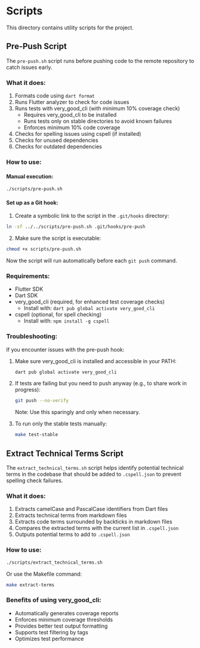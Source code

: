 # Scripts

This directory contains utility scripts for the project.

## Pre-Push Script

The `pre-push.sh` script runs before pushing code to the remote repository to catch issues early.

### What it does:

1. Formats code using `dart format`
2. Runs Flutter analyzer to check for code issues
3. Runs tests with very_good_cli (with minimum 10% coverage check)
   - Requires very_good_cli to be installed
   - Runs tests only on stable directories to avoid known failures
   - Enforces minimum 10% code coverage
4. Checks for spelling issues using cspell (if installed)
5. Checks for unused dependencies
6. Checks for outdated dependencies

### How to use:

#### Manual execution:

```bash
./scripts/pre-push.sh
```

#### Set up as a Git hook:

1. Create a symbolic link to the script in the `.git/hooks` directory:

```bash
ln -sf ../../scripts/pre-push.sh .git/hooks/pre-push
```

2. Make sure the script is executable:

```bash
chmod +x scripts/pre-push.sh
```

Now the script will run automatically before each `git push` command.

### Requirements:

- Flutter SDK
- Dart SDK
- very_good_cli (required, for enhanced test coverage checks)
  - Install with: `dart pub global activate very_good_cli`
- cspell (optional, for spell checking)
  - Install with: `npm install -g cspell`

### Troubleshooting:

If you encounter issues with the pre-push hook:

1. Make sure very_good_cli is installed and accessible in your PATH:
   ```bash
   dart pub global activate very_good_cli
   ```

2. If tests are failing but you need to push anyway (e.g., to share work in progress):
   ```bash
   git push --no-verify
   ```
   Note: Use this sparingly and only when necessary.

3. To run only the stable tests manually:
   ```bash
   make test-stable
   ```

## Extract Technical Terms Script

The `extract_technical_terms.sh` script helps identify potential technical terms in the codebase that should be added to `.cspell.json` to prevent spelling check failures.

### What it does:

1. Extracts camelCase and PascalCase identifiers from Dart files
2. Extracts technical terms from markdown files
3. Extracts code terms surrounded by backticks in markdown files
4. Compares the extracted terms with the current list in `.cspell.json`
5. Outputs potential terms to add to `.cspell.json`

### How to use:

```bash
./scripts/extract_technical_terms.sh
```

Or use the Makefile command:

```bash
make extract-terms
```

### Benefits of using very_good_cli:

- Automatically generates coverage reports
- Enforces minimum coverage thresholds
- Provides better test output formatting
- Supports test filtering by tags
- Optimizes test performance
